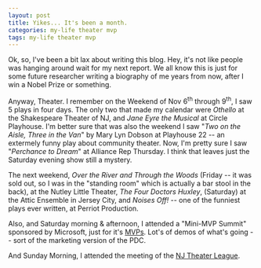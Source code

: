 ```yaml
---
layout: post
title: Yikes... It's been a month.
categories: my-life theater mvp
tags: my-life theater mvp
---
```


  
<p>Ok, so, I've been a bit lax about writing this blog.  Hey, it's not like people was hanging around wait for my next report.  We all know this is just for some future researcher writing a biography of me years from now, after I win a Nobel Prize or something.</p>
<p>Anyway,  Theater.  I remember on the Weekend of Nov 6<sup>th</sup> through 9<sup>th</sup>, I saw 5 plays in four days.  The only two that made my calendar were <em>Othello</em> at the Shakespeare Theater of NJ, and <em>Jane Eyre the Musical</em> at Circle Playhouse.  I'm better sure that was also the weekend I saw "<em>Two on the Aisle, Three in the Van</em>" by Mary Lyn Dobson at Playhouse 22 -- an extermely funny play about community theater.  Now, I'm pretty sure I saw "<em>Perchance to Dream</em>" at Alliance Rep Thursday.  I think that leaves just the Saturday evening show still a mystery.</p>
<p>The next weekend, <em>Over the River and Through the Woods </em>(Friday -- it was sold out, so I was in the "standing room" which is actually a bar stool in the back), at the Nutley Little Theater, <em>The Four Doctors Huxley</em>, (Saturday) at the Attic Ensemble in Jersey City, and <em>Noises Off!</em> -- one of the funniest plays ever written, at Perriot Production.</p>
<p>Also, and Saturday morning &amp; afternoon, I attended a "Mini-MVP Summit" sponsored by Microsoft, just for it's <a href="http://mvp.support.microsoft.com/">MVPs</a>. Lot's of demos of what's going -- sort of the marketing version of the PDC.</p>
<p>And Sunday Morning, I attended the meeting of the <a href="http://www.njtl.net">NJ Theater League</a>.</p>
<p> </p>
<p> </p>